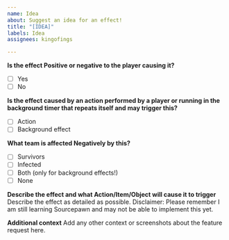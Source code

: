 ```yaml
---
name: Idea
about: Suggest an idea for an effect!
title: "[IDEA]"
labels: Idea
assignees: kingofings

---
```


**Is the effect Positive or negative to the player causing it?**
- [ ] Yes
- [ ] No

**Is the effect caused by an action performed by a player or running in the background timer that repeats itself and may trigger this?**
- [ ] Action
- [ ] Background effect

**What team is affected Negatively by this?**
- [ ] Survivors
- [ ] Infected
- [ ] Both (only for background effects!)
- [ ] None

**Describe the effect and what Action/Item/Object will cause it to trigger**
Describe the effect as detailed as possible. 
Disclaimer: Please remember I am still learning Sourcepawn and may not be able to implement this yet.

**Additional context**
Add any other context or screenshots about the feature request here.
